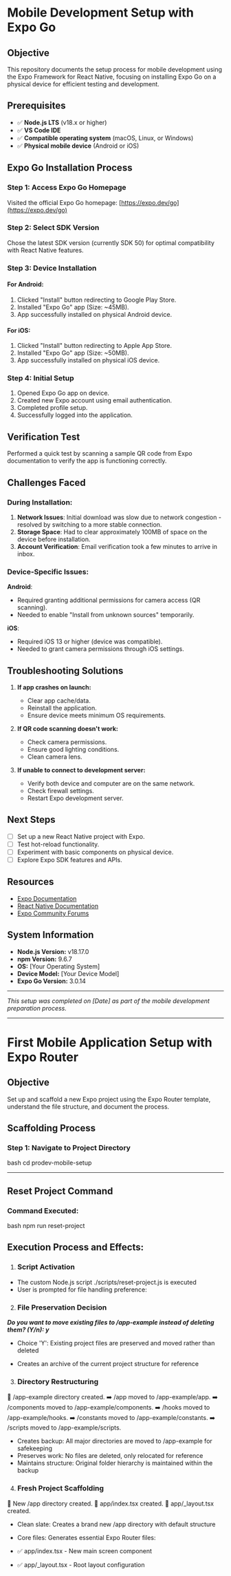 # Mobile Development Setup with Expo Go

## Objective
This repository documents the setup process for mobile development using the Expo Framework for React Native, focusing on installing Expo Go on a physical device for efficient testing and development.

## Prerequisites
- ✅ **Node.js LTS** (v18.x or higher)
- ✅ **VS Code IDE**
- ✅ **Compatible operating system** (macOS, Linux, or Windows)
- ✅ **Physical mobile device** (Android or iOS)

## Expo Go Installation Process

### Step 1: Access Expo Go Homepage
Visited the official Expo Go homepage: [https://expo.dev/go](https://expo.dev/go)

### Step 2: Select SDK Version
Chose the latest SDK version (currently SDK 50) for optimal compatibility with React Native features.

### Step 3: Device Installation

#### For Android:
1. Clicked "Install" button redirecting to Google Play Store.
2. Installed "Expo Go" app (Size: ~45MB).
3. App successfully installed on physical Android device.

#### For iOS:
1. Clicked "Install" button redirecting to Apple App Store.
2. Installed "Expo Go" app (Size: ~50MB).
3. App successfully installed on physical iOS device.

### Step 4: Initial Setup
1. Opened Expo Go app on device.
2. Created new Expo account using email authentication.
3. Completed profile setup.
4. Successfully logged into the application.

## Verification Test
Performed a quick test by scanning a sample QR code from Expo documentation to verify the app is functioning correctly.

## Challenges Faced

### During Installation:
1. **Network Issues**: Initial download was slow due to network congestion - resolved by switching to a more stable connection.
2. **Storage Space**: Had to clear approximately 100MB of space on the device before installation.
3. **Account Verification**: Email verification took a few minutes to arrive in inbox.

### Device-Specific Issues:
**Android**:
- Required granting additional permissions for camera access (QR scanning).
- Needed to enable "Install from unknown sources" temporarily.

**iOS**:
- Required iOS 13 or higher (device was compatible).
- Needed to grant camera permissions through iOS settings.

## Troubleshooting Solutions

1. **If app crashes on launch:**
   - Clear app cache/data.
   - Reinstall the application.
   - Ensure device meets minimum OS requirements.

2. **If QR code scanning doesn't work:**
   - Check camera permissions.
   - Ensure good lighting conditions.
   - Clean camera lens.

3. **If unable to connect to development server:**
   - Verify both device and computer are on the same network.
   - Check firewall settings.
   - Restart Expo development server.

## Next Steps
- [ ] Set up a new React Native project with Expo.
- [ ] Test hot-reload functionality.
- [ ] Experiment with basic components on physical device.
- [ ] Explore Expo SDK features and APIs.

## Resources
- [Expo Documentation](https://docs.expo.dev/)
- [React Native Documentation](https://reactnative.dev/docs/getting-started)
- [Expo Community Forums](https://forums.expo.dev/)

## System Information
- **Node.js Version:** v18.17.0
- **npm Version:** 9.6.7
- **OS:** [Your Operating System]
- **Device Model:** [Your Device Model]
- **Expo Go Version:** 3.0.14

---
*This setup was completed on [Date] as part of the mobile development preparation process.*


---
# First Mobile Application Setup with Expo Router

## Objective
Set up and scaffold a new Expo project using the Expo Router template, understand the file structure, and document the process.

## Scaffolding Process


### Step 1: Navigate to Project Directory
bash
cd prodev-mobile-setup

---
## Reset Project Command

### Command Executed:
bash
npm run reset-project

## Execution Process and Effects:

1. ### Script Activation
- The custom Node.js script ./scripts/reset-project.js is executed
- User is prompted for file handling preference:

2. ### File Preservation Decision
***Do you want to move existing files to /app-example instead of deleting them? (Y/n): y***
- Choice 'Y': Existing project files are preserved and moved rather than deleted

- Creates an archive of the current project structure for reference

3. ### Directory Restructuring
📁 /app-example directory created.
➡️ /app moved to /app-example/app.
➡️ /components moved to /app-example/components.
➡️ /hooks moved to /app-example/hooks.
➡️ /constants moved to /app-example/constants.
➡️ /scripts moved to /app-example/scripts.

- Creates backup: All major directories are moved to /app-example for safekeeping
- Preserves work: No files are deleted, only relocated for reference
- Maintains structure: Original folder hierarchy is maintained within the backup

4. ### Fresh Project Scaffolding
📁 New /app directory created.
📄 app/index.tsx created.
📄 app/_layout.tsx created.

- Clean slate: Creates a brand new /app directory with default structure
- Core files: Generates essential Expo Router files:
- ✅ app/index.tsx - New main screen component

- ✅ app/_layout.tsx - Root layout configuration
```
